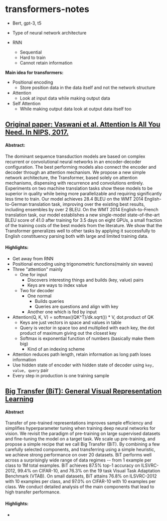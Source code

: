 # transformers-notes

- Bert, gpt-3, t5
- Type of neural network architecture


- RNN
  - Sequential
  - Hard to train
  - Cannot retain information

**Main idea for transformers:**
- Positional encoding
  - Store position data in the data itself and not the network structure
- Attention
  - Look at input data while making output data
- Self Attention
  - While making output data look at output data itself too

## [Original paper: Vaswani et al. Attention Is All You Need. In NIPS, 2017.](https://arxiv.org/abs/1706.03762)

#### Abstract:

The dominant sequence transduction models are based on complex recurrent or convolutional neural networks in an 
encoder-decoder configuration. The best performing models also connect the encoder and decoder through an attention 
mechanism. We propose a new simple network architecture, the Transformer, based solely on attention mechanisms, 
dispensing with recurrence and convolutions entirely. Experiments on two machine translation tasks show these models 
to be superior in quality while being more parallelizable and requiring significantly less time to train. Our model 
achieves 28.4 BLEU on the WMT 2014 English-to-German translation task, improving over the existing best results, 
including ensembles by over 2 BLEU. On the WMT 2014 English-to-French translation task, our model establishes a new 
single-model state-of-the-art BLEU score of 41.0 after training for 3.5 days on eight GPUs, a small fraction of the 
training costs of the best models from the literature. We show that the Transformer generalizes well to other tasks by 
applying it successfully to English constituency parsing both with large and limited training data.

#### Highlights:

- Get away from RNN 
- Positional encoding using trigonometric functions(mainly sin waves)
- Three "attention" mainly
  - One for input
    - Discovers interesting things and builds (key, value) pairs
    - Keys are ways to index value
  - Two for decoder
    - One normal
      - Builds queries
      - Queries are questions and align with key 
    - Another one which is fed by input
- Attention(Q, K, V) = softmax((QK^T)/dk.sqrt()) * V, dot.product of QK
  - Keys are just vectors in space and values in table
  - Query is vector in space too and multiplied with each key, the dot product of maximum giving out the closest key
  - Softmax is exponential function of numbers (basically make them big)
    - Kind of an indexing scheme
- Attention reduces path length, retain information as long path loses information
- Use hidden state of encoder with hidden state of decoder using `key, value, query` pair
- Every step in production is one training sample

## [Big Transfer (BiT): General Visual Representation Learning](https://arxiv.org/abs/1912.11370)

#### Abstract
Transfer of pre-trained representations improves sample efficiency and simplifies hyperparameter tuning when training 
deep neural networks for vision. We revisit the paradigm of pre-training on large supervised datasets and fine-tuning 
the model on a target task. We scale up pre-training, and propose a simple recipe that we call Big Transfer (BiT). By 
combining a few carefully selected components, and transferring using a simple heuristic, we achieve strong performance 
on over 20 datasets. BiT performs well across a surprisingly wide range of data regimes -- from 1 example per class to 
1M total examples. BiT achieves 87.5% top-1 accuracy on ILSVRC-2012, 99.4% on CIFAR-10, and 76.3% on the 19 task Visual 
Task Adaptation Benchmark (VTAB). On small datasets, BiT attains 76.8% on ILSVRC-2012 with 10 examples per class, and 
97.0% on CIFAR-10 with 10 examples per class. We conduct detailed analysis of the main components that lead to high 
transfer performance.

#### Highlights:

- 